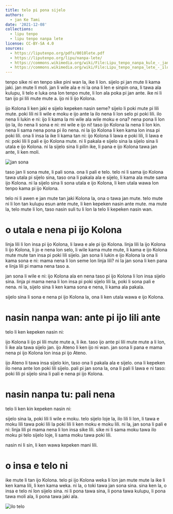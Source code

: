 ```yaml
---
title: telo pi pona sijelo
authors:
  - jan Ke Tami
date: '2021-12-08'
collections:
  - lipu tenpo
  - lipu tenpo nanpa lete
license: CC-BY-SA 4.0
sources:
  - https://liputenpo.org/pdfs/0010lete.pdf
  - https://liputenpo.org/lipu/nanpa-lete/
  - https://commons.wikimedia.org/wiki/File:Lipu_tenpo_nanpa_kule_-_jan_sona.png
  - https://commons.wikimedia.org/wiki/File:Lipu_tenpo_nanpa_lete_-_ilo_telo.png
---
```


tenpo sike ni en tenpo sike pini wan la, ike li lon. sijelo pi jan mute li kama jaki. jan mute li moli. jan li wile ala e ni la ona li len e sinpin ona, li tawa ala kulupu, li telo e luka ona lon tenpo mute, li lon ala poka pi jan ante. ike ni li tan ijo pi lili mute mute a. ijo ni li ijo Kolona.

ijo Kolona li ken jaki e sijelo kepeken nasin seme? sijelo li poki mute pi lili mute. poki lili ni li wile e moku e ijo ante la ilo nena li lon selo pi poki lili. ilo nena li lukin e ni: ijo li kama la mi wile ala wile moku e ona? nena pona li lon ijo la, ilo nena li sona e ni: mi wile e ijo ni! taso ijo Kolona la nena li lon kin. nena li sama nena pona pi ilo nena. ni la ijo Kolona li ken kama lon insa pi poki lili. ona li insa la ike li kama tan ni: ijo Kolona li lawa e poki lili, li lawa e ni: poki lili li pali e ijo Kolona mute. ni li pakala e sijelo sina la sijelo sina li utala e ijo Kolona. ni la sijelo sina li pilin ike, li pana e ijo Kolona tawa jan ante, li ken moli.

![jan sona](https://upload.wikimedia.org/wikipedia/commons/8/82/Lipu_tenpo_nanpa_kule_-_jan_sona.png)

taso jan li sona mute, li pali sona. ona li pali e telo. telo ni li sama ijo Kolona tawa utala pi sijelo sina, taso ona li pakala ala e sijelo, li kama ala mute sama ijo Kolona. ni la sijelo sina li sona utala e ijo Kolona, li ken utala wawa lon tenpo kama pi ijo Kolona.

telo ni li awen e jan mute tan jaki Kolona la, ona o tawa jan mute. telo mute ni li lon tan kulupu esun ante mute, li ken kepeken nasin ante mute. ma mute la, telo mute li lon, taso nasin suli tu li lon la telo li kepeken nasin wan.

# o utala e nena pi ijo Kolona

linja lili li lon insa pi ijo Kolona, li lawa e ale pi ijo Kolona. linja lili la ijo Kolona li ijo Kolona, li jo e nena lon selo, li wile kama mute mute, li kama e ijo Kolona mute mute tan insa pi poki lili sijelo. jan sona li lukin e ijo Kolona la ona li kama sona e ni: mama nena li lon seme lon linja lili? ni la jan sona li ken pana e linja lili pi mama nena taso a.

jan sona li wile e ni: ijo Kolona ala en nena taso pi ijo Kolona li lon insa sijelo sina. linja pi mama nena li lon insa pi poki sijelo lili la, poki li sona pali e nena. ni la, sijelo sina li ken kama sona e nena, li kama ala pakala.

sijelo sina li sona e nena pi ijo Kolona la, ona li ken utala wawa e ijo Kolona.

# nasin nanpa wan: ante pi ijo lili ante

telo li ken kepeken nasin ni:

ijo Kolona li ijo pi lili mute mute a, li ike. taso ijo ante pi lili mute mute a li lon, li ike ala tawa sijelo jan. ijo Ateno li ken ijo ni wan. jan sona li pana e mama nena pi ijo Kolona lon insa pi ijo Ateno.

ijo Ateno li tawa insa sijelo kin, taso ona li pakala ala e sijelo. ona li kepeken ilo nena ante lon poki lili sijelo. pali pi jan sona la, ona li pali li lawa e ni taso: poki lili pi sijelo sina li pali e nena pi ijo Kolona.

# nasin nanpa tu: pali nena

telo li ken kin kepeken nasin ni:

sijelo sina la, poki lili li wile e moku. telo sijelo loje la, ilo lili li lon, li tawa e moku lili tawa poki lili la poki lili li ken moku e moku lili. ni la, jan sona li pali e ni: linja lili pi mama nena li lon insa sike lili. sike ni li sama moku tawa ilo moku pi telo sijelo loje, li sama moku tawa poki lili.

nasin ni li sin, li ken wawa kepeken mani lili.

# o insa e telo ni

ike mute li tan ijo Kolona. telo pi ijo Kolona weka li lon jan mute mute la ike li ken kama lili, li ken kama weka. ni la, o toki tawa jan sona sina. sina ken la, o insa e telo ni lon sijelo sina. ni li pona tawa sina, li pona tawa kulupu, li pona tawa moli ala, li pona tawa jaki ala.

![ilo telo](https://upload.wikimedia.org/wikipedia/commons/a/ae/Lipu_tenpo_nanpa_lete_-_ilo_telo.png)